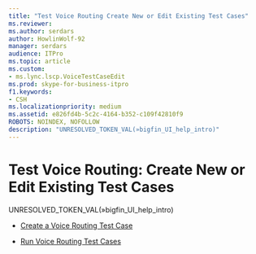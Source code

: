 ```yaml
---
title: "Test Voice Routing Create New or Edit Existing Test Cases"
ms.reviewer: 
ms.author: serdars
author: HowlinWolf-92
manager: serdars
audience: ITPro
ms.topic: article
ms.custom:
- ms.lync.lscp.VoiceTestCaseEdit
ms.prod: skype-for-business-itpro
f1.keywords:
- CSH
ms.localizationpriority: medium
ms.assetid: e826fd4b-5c2c-4164-b352-c109f42810f9
ROBOTS: NOINDEX, NOFOLLOW
description: "UNRESOLVED_TOKEN_VAL(»bigfin_UI_help_intro)"
---
```


# Test Voice Routing: Create New or Edit Existing Test Cases

UNRESOLVED_TOKEN_VAL(»bigfin_UI_help_intro)

- [Create a Voice Routing Test Case](/previous-versions/office/lync-server-2013/lync-server-2013-create-a-voice-routing-test-case)

- [Run Voice Routing Test Cases](/previous-versions/office/lync-server-2013/lync-server-2013-run-voice-routing-test-cases)